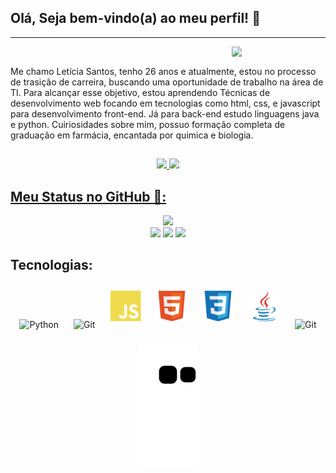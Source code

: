 
## Olá, Seja bem-vindo(a) ao meu perfil! 👋

<hr><img align="right" width="150" src="https://media0.giphy.com/media/LHZyixOnHwDDy/giphy.gif?cid=ecf05e476z4so73zq1yj1ijttrinet2rpio3vkpufzecb9yi&rid=giphy.gif&ct=g"/>
<div style="display: inline_block"><br>


Me chamo Letícia Santos, tenho 26 anos e atualmente, estou no processo de trasição de carreira, buscando uma oportunidade de trabalho na área de TI.
Para alcançar esse objetivo, estou aprendendo Técnicas de desenvolvimento web focando em tecnologias como html, css, e javascript para desenvolvimento front-end. Já para back-end estudo linguagens java e python. Cuiriosidades sobre mim, possuo formação completa de graduação em farmácia, encantada por quimica e biologia.


##

<div align="center">
  <a href="https://github.com/leticiadssantos">
  <img height="180em" src="https://github-readme-stats.vercel.app/api?username=leticiadssantos&show_icons=true&theme=dark&include_all_commits=true&count_private=true"/>
  <img height="180em" src="https://github-readme-stats.vercel.app/api/top-langs/?username=rafaballerini&layout=compact&langs_count=7&theme=dark"/>
</div>

##


## Meu Status no GitHub 📖:  

<div align="center">
<img src = "https://activity-graph.herokuapp.com/graph?username=leticiadssantos&theme=xcode&hide_border=true&area=false&bg_color=00"/>
</div> 

<div align="center">
 	<a href="https://www.twitch.tv/leh_sants" target="_blank"><img src="https://img.shields.io/badge/Twitch-9146FF?style=for-the-badge&logo=twitch&logoColor=white" target="_blank"></a>
  <a href = "mailto:leticia.dasilva@hotmail.com.br"><img src="https://img.shields.io/badge/Microsoft_Outlook-0078D4?style=for-the-badge&logo=microsoft-outlook&logoColor=white" target="_blank"></a>
   <a href = "https://www.linkedin.com/in/let%C3%ADcia-santos-106093249/"><img src="https://img.shields.io/badge/LinkedIn-0077B5?style=for-the-badge&logo=linkedin&logoColor=white" target="_blank"></a>  
</div>  


## Tecnologias:

<div align="center">  
<img style="margin: 10px" src="https://profilinator.rishav.dev/skills-assets/python-original.svg" alt="Python" height="50" />  
<img style="margin: 10px" src="https://profilinator.rishav.dev/skills-assets/git-scm-icon.svg" alt="Git" height="50" />  
<img style="margin: 10px" src="https://raw.githubusercontent.com/devicons/devicon/master/icons/javascript/javascript-plain.svg" alt="Git" height="50" /> 
<img style="margin: 10px" src="https://raw.githubusercontent.com/devicons/devicon/master/icons/html5/html5-original.svg" alt="Git" height="50" /> 
<img style="margin: 10px" src="https://raw.githubusercontent.com/devicons/devicon/master/icons/css3/css3-original.svg" alt="Git" height="50" /> 
<img style="margin: 10px" src="https://raw.githubusercontent.com/devicons/devicon/master/icons/java/java-original.svg" alt="Git" height="50" />
<img style="margin: 10px" src="https://cdn.jsdelivr.net/gh/devicons/devicon/icons/figma/figma-original.svg" alt="Git" height="50" /> 
</div>  



<div align="center">

![Snake animation](https://github.com/leticiadssantos/leticiadssantos/blob/output/github-contribution-grid-snake.svg)
</div>
